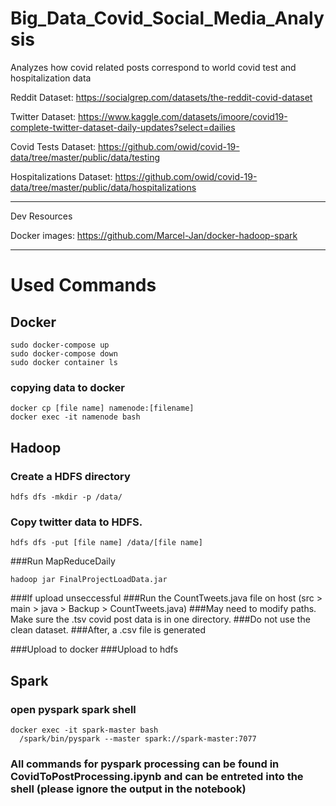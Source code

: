 # Big_Data_Covid_Social_Media_Analysis
Analyzes how covid related posts correspond to world covid test and hospitalization data

Reddit Dataset:
https://socialgrep.com/datasets/the-reddit-covid-dataset

Twitter Dataset:
https://www.kaggle.com/datasets/imoore/covid19-complete-twitter-dataset-daily-updates?select=dailies

Covid Tests Dataset: 
https://github.com/owid/covid-19-data/tree/master/public/data/testing

Hospitalizations Dataset:
https://github.com/owid/covid-19-data/tree/master/public/data/hospitalizations

-------------------------------
Dev Resources

Docker images: https://github.com/Marcel-Jan/docker-hadoop-spark


-------------------------------


# Used Commands

## Docker
```
sudo docker-compose up
sudo docker-compose down
sudo docker container ls
```
### copying data to docker
```
docker cp [file name] namenode:[filename]
docker exec -it namenode bash
```

## Hadoop
### Create a HDFS directory
```
hdfs dfs -mkdir -p /data/
```
### Copy twitter data to HDFS.
```
hdfs dfs -put [file name] /data/[file name]
```
###Run MapReduceDaily
```
hadoop jar FinalProjectLoadData.jar
```
###If upload unseccessful
###Run the CountTweets.java file on host (src > main > java > Backup > CountTweets.java)
###May need to modify paths. Make sure the .tsv covid post data is in one directory.
###Do not use the clean dataset.
###After, a .csv file is generated

###Upload to docker
###Upload to hdfs


## Spark
### open pyspark spark shell 
```
docker exec -it spark-master bash
  /spark/bin/pyspark --master spark://spark-master:7077
```

### All commands for pyspark processing can be found in CovidToPostProcessing.ipynb and can be entreted into the shell (please ignore the output in the notebook)
